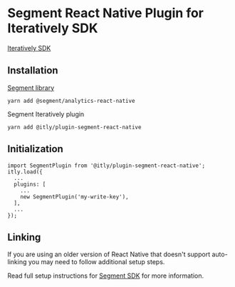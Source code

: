 # Segment React Native Plugin for Iteratively SDK

[Iteratively SDK](https://github.com/iterativelyhq/itly-sdk/blob/master/README.md)

## Installation

[Segment library](https://segment.com/docs/connections/sources/catalog/libraries/mobile/react-native/#getting-started)

`yarn add @segment/analytics-react-native`

Segment Iteratively plugin

`yarn add @itly/plugin-segment-react-native`

## Initialization

```
import SegmentPlugin from '@itly/plugin-segment-react-native';
itly.load({
  ...
  plugins: [
    ...
    new SegmentPlugin('my-write-key'),
  ],
  ...
});
```

## Linking

If you are using an older version of React Native that doesn't support auto-linking you may need to follow additional setup steps.

Read full setup instructions for [Segment SDK](https://segment.com/docs/connections/sources/catalog/libraries/mobile/react-native/#getting-started) for more information.
